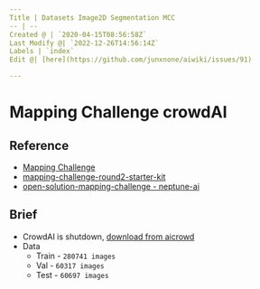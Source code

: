 ```yaml
---
Title | Datasets Image2D Segmentation MCC
-- | --
Created @ | `2020-04-15T08:56:58Z`
Last Modify @| `2022-12-26T14:56:14Z`
Labels | `index`
Edit @| [here](https://github.com/junxnone/aiwiki/issues/91)

---
```

# Mapping Challenge crowdAI

## Reference

- [Mapping Challenge](https://www.crowdai.org/challenges/mapping-challenge)
- [mapping-challenge-round2-starter-kit](https://github.com/crowdAI/mapping-challenge-round2-starter-kit)
- [open-solution-mapping-challenge - neptune-ai](https://github.com/neptune-ai/open-solution-mapping-challenge)

## Brief
- CrowdAI is shutdown, [download from aicrowd](https://www.aicrowd.com/challenges/mapping-challenge/dataset_files)
- Data
  - Train - `280741 images`
  - Val - `60317 images`
  - Test - `60697 images`

